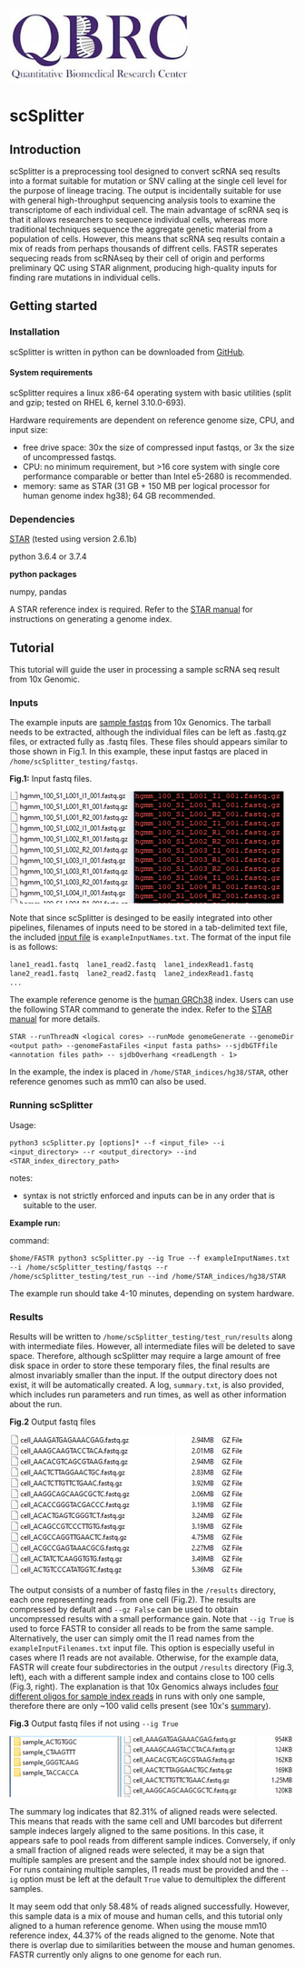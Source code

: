 ![logo](QBRC.jpg)
# scSplitter
## Introduction
scSplitter is a preprocessing tool designed to convert scRNA seq results into a format suitable for mutation or SNV calling at the single cell level for the purpose of lineage tracing. The output is incidentally suitable for use with general high-throughput sequencing analysis tools to examine the transcriptome of each individual cell. The main advantage of scRNA seq is that it allows researchers to sequence individual cells, whereas more traditional techniques sequence the aggregate genetic material from a population of cells. However, this means that scRNA seq results contain a mix of reads from perhaps thousands of diffrent cells. FASTR seperates sequecing reads from scRNAseq by their cell of origin and performs preliminary QC using STAR alignment, producing high-quality inputs for finding rare mutations in individual cells.
## Getting started
### Installation
scSplitter is written in python can be downloaded from [GitHub](https://github.com/zzhu33/scSplitter/blob/master/scSplitter_v0.9.5.zip). 
#### System requirements
scSplitter requires a linux x86-64 operating system with basic utilities (split and gzip; tested on RHEL 6, kernel 3.10.0-693).

Hardware requirements are dependent on reference genome size, CPU, and input size:
  - free drive space: 30x the size of compressed input fastqs, or 3x the size of uncompressed fastqs.
  - CPU: no minimum requirement, but >16 core system with single core performance comparable or better than Intel e5-2680 is   recommended.
  - memory: same as STAR (31 GB + 150 MB per logical processor for human genome index hg38); 64 GB recommended.
### Dependencies
[STAR](https://github.com/alexdobin/STAR) (tested using version 2.6.1b)

python 3.6.4 or 3.7.4
  
**python packages**

numpy, pandas


A STAR reference index is required. Refer to the [STAR manual](https://github.com/alexdobin/STAR/blob/master/doc/STARmanual.pdf) for instructions on generating a genome index.

## Tutorial
This tutorial will guide the user in processing a sample scRNA seq result from 10x Genomic. 
### Inputs
The example inputs are [sample fastqs](http://cf.10xgenomics.com/samples/cell-exp/1.2.0/hgmm_100/hgmm_100_fastqs.tar) from 10x Genomics. The tarball needs to be extracted, although the individual files can be left as .fastq.gz files, or extracted fully as .fastq files. These files should appears similar to those shown in Fig.1. In this example, these input fastqs are placed in `/home/scSplitter_testing/fastqs`.

**Fig.1:** Input fastq files.

![example_fastq](input_fastq.PNG)

Note that since scSplitter is desinged to be easily integrated into other pipelines, filenames of inputs need to be stored in a tab-delimited text file, the included [input file](https://github.com/zzhu33/scSplitter/blob/master/scSplitter_v0.9.5/exampleInputNames.txt) is `exampleInputNames.txt`. The format of the input file is as follows:
```
lane1_read1.fastq  lane1_read2.fastq  lane1_indexRead1.fastq
lane2_read1.fastq  lane2_read2.fastq  lane2_indexRead1.fastq
...
```

The example reference genome is the [human GRCh38](https://www.ncbi.nlm.nih.gov/assembly/GCF_000001405.26/) index. Users can use the following STAR command to generate the index. Refer to the [STAR manual](https://github.com/alexdobin/STAR/blob/master/doc/STARmanual.pdf) for more details.
```
STAR --runThreadN <logical cores> --runMode genomeGenerate --genomeDir <output path> --genomeFastaFiles <input fasta paths> --sjdbGTFfile <annotation files path> -- sjdbOverhang <readLength - 1>
```
In the example, the index is placed in `/home/STAR_indices/hg38/STAR`, other reference genomes such as mm10 can also be used.
### Running scSplitter
Usage:
```
python3 scSplitter.py [options]* --f <input_file> --i <input_directory> --r <output_directory> --ind <STAR_index_directory_path>
```
notes: 
  - syntax is not strictly enforced and inputs can be in any order that is suitable to the user.

**Example run:**

command:
```
$home/FASTR python3 scSplitter.py --ig True --f exampleInputNames.txt --i /home/scSplitter_testing/fastqs --r /home/scSplitter_testing/test_run --ind /home/STAR_indices/hg38/STAR
```
The example run should take 4-10 minutes, depending on system hardware.

### Results
Results will be written to `/home/scSplitter_testing/test_run/results` along with intermediate files. However, all intermediate files will be deleted to save space. Therefore, although scSplitter may require a large amount of free disk space in order to store these temporary files, the final results are almost invariably smaller than the input. If the output directory does not exist, it will be automatically created. A log, `summary.txt`, is also provided, which includes run parameters and run times, as well as other information about the run. 

**Fig.2** Output fastq files

![example output pooled](output_fastq_pooled.PNG)

The output consists of a number of fastq files in the `/results` directory, each one representing reads from one cell (Fig.2). The results are compressed by default and `--gz False` can be used to obtain uncompressed results with a small performance gain. Note that `--ig True` is used to force FASTR to consider all reads to be from the same sample. Alternatively, the user can simply omit the I1 read names from the `exampleInputFilenames.txt` input file. This option is especially useful in cases where I1 reads are not available. Otherwise, for the example data, FASTR will create four subdirectories in the output `/results` directory (Fig.3, left), each with a different sample index and contains close to 100 cells (Fig.3, right). The explanation is that 10x Genomics always includes [four different oligos for sample index reads](https://kb.10xgenomics.com/hc/en-us/articles/218168503-What-oligos-are-in-my-sample-index-) in runs with only one sample, therefore there are only ~100 valid cells present (see 10x's [summary](http://cf.10xgenomics.com/samples/cell-exp/1.2.0/hgmm_100/hgmm_100_web_summary.html)). 

**Fig.3** Output fastq files if not using `--ig True`

![example output](output_fastq.PNG)

The summary log indicates that 82.31% of aligned reads were selected. This means that reads with the same cell and UMI barcodes but diferrent sample indeces largely aligned to the same positions. In this case, it appears safe to pool reads from different sample indices. Conversely, if only a small fraction of aligned reads were selected, it may be a sign that multiple samples are present and the sample index should not be ignored. For runs containing multiple samples, I1 reads must be provided and the `--ig` option must be left at the default `True` value to demultiplex the different samples.

It may seem odd that only 58.48% of reads aligned successfully. However, this sample data is a mix of mouse and human cells, and this tutorial only aligned to a human reference genome. When using the mouse mm10 reference index, 44.37% of the reads aligned to the genome. Note that there is overlap due to similarities between the mouse and human genomes. FASTR currently only aligns to one genome for each run. 



